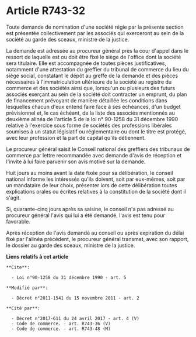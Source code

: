 # Article R743-32

Toute demande de nomination d'une société régie par la présente section est présentée collectivement par les associés qui
exerceront au sein de la société au garde des sceaux, ministre de la justice. 

La demande est adressée au procureur général près la cour d'appel dans le ressort de laquelle est ou doit être fixé le siège
de l'office dont la société sera titulaire. Elle est accompagnée de toutes pièces justificatives, notamment d'une attestation
du greffier du tribunal de commerce du lieu du siège social, constatant le dépôt au greffe de la demande et des pièces
nécessaires à l'immatriculation ultérieure de la société au registre du commerce et des sociétés ainsi que, lorsqu'un ou
plusieurs des futurs associés exerçant au sein de la société doit contracter un emprunt, du plan de financement prévoyant de
manière détaillée les conditions dans lesquelles chacun d'eux entend faire face à ses échéances, d'un budget prévisionnel et,
le cas échéant, de la liste des associés mentionnés au deuxième alinéa de l'article 5 de la loi n° 90-1258 du 31 décembre
1990 relative à l'exercice sous forme de sociétés des professions libérales soumises à un statut législatif ou réglementaire
ou dont le titre est protégé, avec leur profession et la part de capital qu'ils détiennent.

Le procureur général saisit le Conseil national des greffiers des tribunaux de commerce par lettre recommandée avec demande
d'avis de réception et l'invite à lui faire parvenir son avis motivé sur la demande. 

Huit jours au moins avant la date fixée pour sa délibération, le conseil national informe les intéressés qu'ils doivent, soit
par eux-mêmes, soit par un mandataire de leur choix, présenter lors de cette délibération toutes explications orales ou
écrites relatives à la constitution de la société dont il s'agit. 

Si, quarante-cinq jours après sa saisine, le conseil n'a pas adressé au procureur général l'avis qui lui a été demandé,
l'avis est tenu pour favorable. 

Après réception de l'avis demandé au conseil ou après expiration du délai fixé par l'alinéa précédent, le procureur général
transmet, avec son rapport, le dossier au garde des sceaux, ministre de la justice.

**Liens relatifs à cet article**

	**Cite**:

	  - Loi n°90-1258 du 31 décembre 1990 - art. 5

	**Modifié par**:

	  - Décret n°2011-1541 du 15 novembre 2011 - art. 2

	**Cité par**:

	  - Décret n°2017-611 du 24 avril 2017 - art. 4 (V)
	  - Code de commerce. - art. R743-36 (V)
	  - Code de commerce. - art. R743-48 (M)
